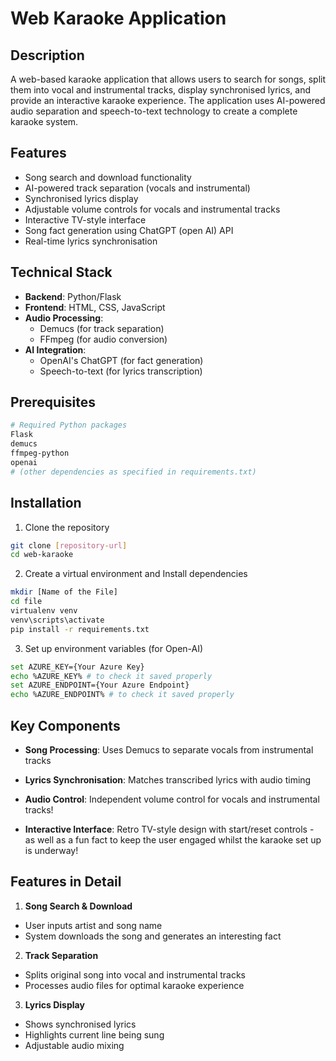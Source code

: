 # Web Karaoke Application

## Description

A web-based karaoke application that allows users to search for songs, split them into vocal and instrumental tracks, display synchronised lyrics, and provide an interactive karaoke experience. The application uses AI-powered audio separation and speech-to-text technology to create a complete karaoke system.

## Features

- Song search and download functionality
- AI-powered track separation (vocals and instrumental)
- Synchronised lyrics display
- Adjustable volume controls for vocals and instrumental tracks
- Interactive TV-style interface
- Song fact generation using ChatGPT (open AI) API
- Real-time lyrics synchronisation

## Technical Stack

- **Backend**: Python/Flask
- **Frontend**: HTML, CSS, JavaScript
- **Audio Processing**:
  - Demucs (for track separation)
  - FFmpeg (for audio conversion)
- **AI Integration**:
  - OpenAI's ChatGPT (for fact generation)
  - Speech-to-text (for lyrics transcription)

## Prerequisites

```bash
# Required Python packages
Flask
demucs
ffmpeg-python
openai
# (other dependencies as specified in requirements.txt)
```

## Installation

1. Clone the repository

```bash
git clone [repository-url]
cd web-karaoke
```

2. Create a virtual environment and Install dependencies

```bash
mkdir [Name of the File]
cd file
virtualenv venv 
venv\scripts\activate
pip install -r requirements.txt
```

3. Set up environment variables (for Open-AI)

```bash
set AZURE_KEY={Your Azure Key} 
echo %AZURE_KEY% # to check it saved properly
set AZURE_ENDPOINT={Your Azure Endpoint}
echo %AZURE_ENDPOINT% # to check it saved properly
```



## Key Components

- **Song Processing**: Uses Demucs to separate vocals from instrumental tracks

  

- **Lyrics Synchronisation**: Matches transcribed lyrics with audio timing

  

- **Audio Control**: Independent volume control for vocals and instrumental tracks!

  

- **Interactive Interface**: Retro TV-style design with start/reset controls - as well as a fun fact to keep the user engaged whilst the karaoke set up is underway!

## Features in Detail

1. **Song Search & Download**

- User inputs artist and song name
- System downloads the song and generates an interesting fact

2. **Track Separation**

- Splits original song into vocal and instrumental tracks
- Processes audio files for optimal karaoke experience

3. **Lyrics Display**

- Shows synchronised lyrics
- Highlights current line being sung
- Adjustable audio mixing